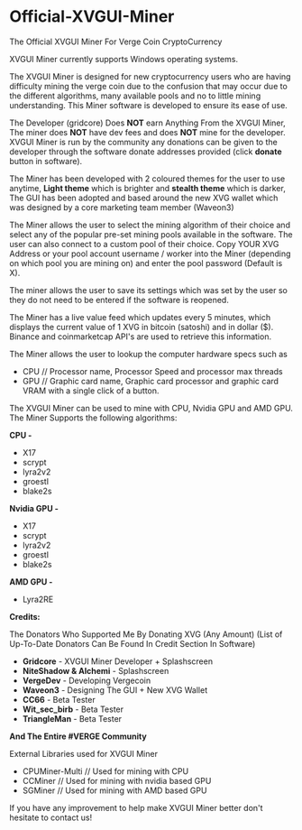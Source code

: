 # Official-XVGUI-Miner
The Official XVGUI Miner For Verge Coin CryptoCurrency

XVGUI Miner currently supports Windows operating systems.

The XVGUI Miner is designed for new cryptocurrency users who are having difficulty mining the verge coin due to the confusion that may occur due to the different algorithms, many available pools and no to little mining understanding. This Miner software is developed to ensure its ease of use.

The Developer (gridcore) Does **NOT** earn Anything From the XVGUI Miner, The miner does **NOT** have dev fees and does **NOT** mine for the developer. XVGUI Miner is run by the community any donations can be given to the developer through the software donate addresses provided (click **donate** button in software).

The Miner has been developed with 2 coloured themes for the user to use anytime, **Light theme** which is brighter and **stealth theme** which is darker, The GUI has been adopted and based around the new XVG wallet which was designed by a core marketing team member (Waveon3)

The Miner allows the user to select the mining algorithm of their choice and select any of the popular pre-set mining pools available in the software. The user can also connect to a custom pool of their choice. Copy YOUR XVG Address or your pool account username / worker into the Miner (depending on which pool you are mining on) and enter the pool password (Default is X).

The miner allows the user to save its settings which was set by the user so they do not need to be entered if the software is reopened.

The Miner has a live value feed which updates every 5 minutes, which displays the current value of 1 XVG in bitcoin (satoshi) and in dollar ($). Binance and coinmarketcap API's are used to retrieve this information.

The Miner allows the user to lookup the computer hardware specs such as 
- CPU // Processor name, Processor Speed and processor max threads
- GPU // Graphic card name, Graphic card processor and graphic card VRAM
with a single click of a button.

The XVGUI Miner can be used to mine with CPU, Nvidia GPU and AMD GPU.
The Miner Supports the following algorithms:

**CPU -**
- X17
- scrypt
- lyra2v2
- groestl
- blake2s

**Nvidia GPU -** 
- X17
- scrypt
- lyra2v2
- groestl
- blake2s

**AMD GPU -**
- Lyra2RE

**Credits:**

The Donators Who Supported Me By Donating XVG (Any Amount)
(List of Up-To-Date Donators Can Be Found In Credit Section In Software)

- **Gridcore** - XVGUI Miner Developer + Splashscreen
- **NiteShadow & Alchemi** - Splashscreen
- **VergeDev** - Developing Vergecoin
- **Waveon3** - Designing The GUI + New XVG Wallet
- **CC66** - Beta Tester
- **Wit_sec_birb** - Beta Tester
- **TriangleMan** - Beta Tester

**And The Entire #VERGE Community**

External Libraries used for XVGUI Miner

- CPUMiner-Multi // Used for mining with CPU
- CCMiner // Used for mining with nvidia based GPU
- SGMiner // Used for mining with AMD based GPU

If you have any improvement to help make XVGUI Miner better don't hesitate to contact us!
